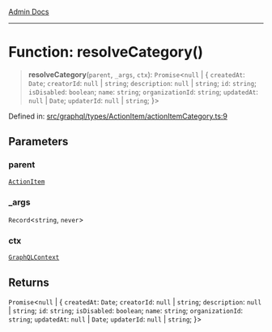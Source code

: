[Admin Docs](/)

***

# Function: resolveCategory()

> **resolveCategory**(`parent`, `_args`, `ctx`): `Promise`\<`null` \| \{ `createdAt`: `Date`; `creatorId`: `null` \| `string`; `description`: `null` \| `string`; `id`: `string`; `isDisabled`: `boolean`; `name`: `string`; `organizationId`: `string`; `updatedAt`: `null` \| `Date`; `updaterId`: `null` \| `string`; \}\>

Defined in: [src/graphql/types/ActionItem/actionItemCategory.ts:9](https://github.com/Sourya07/talawa-api/blob/583d62db9438de398bb9012a4a2617e2cb268b08/src/graphql/types/ActionItem/actionItemCategory.ts#L9)

## Parameters

### parent

[`ActionItem`](../../ActionItem/type-aliases/ActionItem.md)

### \_args

`Record`\<`string`, `never`\>

### ctx

[`GraphQLContext`](../../../../context/type-aliases/GraphQLContext.md)

## Returns

`Promise`\<`null` \| \{ `createdAt`: `Date`; `creatorId`: `null` \| `string`; `description`: `null` \| `string`; `id`: `string`; `isDisabled`: `boolean`; `name`: `string`; `organizationId`: `string`; `updatedAt`: `null` \| `Date`; `updaterId`: `null` \| `string`; \}\>
